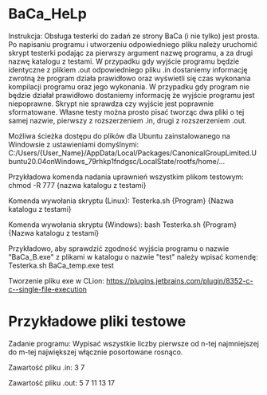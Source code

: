 # BaCa_HeLp

Instrukcja:
Obsługa testerki do zadań ze strony BaCa (i nie tylko) jest prosta. Po napisaniu programu i utworzeniu odpowiedniego pliku należy uruchomić skrypt testerki podając za pierwszy argument nazwę programu, a za drugi nazwę katalogu z testami. W przypadku gdy wyjście programu będzie identyczne z plikiem .out odpowiedniego pliku .in dostaniemy informację zwrotną że program działa prawidłowo oraz wyświetli się czas wykonania kompilacji programu oraz jego wykonania. W przypadku gdy program nie będzie działał prawidłowo dostaniemy informację że wyjście programu jest niepoprawne. Skrypt nie sprawdza czy wyjście jest poprawnie sformatowane. Własne testy można prosto pisać tworząc dwa pliki o tej samej nazwie, pierwszy z rozszerzeniem .in, drugi z rozszerzeniem .out.

Możliwa ścieżka dostępu do plików dla Ubuntu zainstalowanego na Windowsie z ustawieniami domyślnymi:
  C:/Users/{User_Name}/AppData/Local/Packages/CanonicalGroupLimited.Ubuntu20.04onWindows_79rhkp1fndgsc/LocalState/rootfs/home/...
  
Przykładowa komenda nadania uprawnień wszystkim plikom testowym:
  chmod -R 777 {nazwa katalogu z testami}
  
Komenda wywołania skryptu (Linux):
  Testerka.sh {Program} {Nazwa katalogu z testami}
  
Komenda wywołania skryptu (Windows):
  bash Testerka.sh {Program} {Nazwa katalogu z testami}
  
Przykładowo, aby sprawdzić zgodność wyjścia programu o nazwie "BaCa_B.exe" z plikami w katalogu o nazwie "test" należy wpisać komendę:
  Testerka.sh BaCa_temp.exe test

Tworzenie pliku exe w CLion:
  https://plugins.jetbrains.com/plugin/8352-c-c--single-file-execution
  
# Przykładowe pliki testowe

Zadanie programu: Wypisać wszystkie liczby pierwsze od n-tej najmniejszej do m-tej największej włącznie posortowane rosnąco.

Zawartość pliku .in: 3 7

Zawartość pliku .out: 5 7 11 13 17

